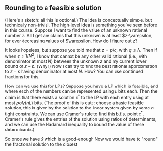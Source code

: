 
## Rounding to a feasible solution

(Here's a sketch: all this is optional.)  The idea is conceptually
simple, but technically non-trivial. The high-level idea is something
you've seen before in this course. Suppose I want to find the value of
an unknown rational number $z$. All I get are claims that this unknown
is at least $z-\varepsilon, for ever decreasing values of $\varepsilon.
How do I figure out $z$?

It looks hopeless, but suppose you told me that $z = p/q$, with $q \leq
N$. Then if when $\varepsilon \leq 1/N^2$, I know that cannot be any
other valid rational (i.e., with denominator at most $N$) between the
unknown $z$ and my current lower bound of $z - \varepsilon$. (Why?)  Now
I can try to find the best rational approximation to $z - \varepsilon$
having denominator at most $N$. How? You can use continued fractions for
this. 

How can we use this for LPs? Suppose you have a LP which is feasible,
and where each of the numbers can be represented using $L$ bits
each. Then the claim is that there exists a solution $x^*$ to the LP
with each entry using at most $poly(n L)$ bits. (The proof of this is
cute: choose a basic feasible solution, this is given by the solution to
the linear system given by some $n$ tight constraints.  We can use
Cramer's rule to find this b.f.s. point $x^*$. Cramer's rule gives the
entries of the solution using ratios of determinants, and we can use the
Hadamard inequality to bound the value of these determinants.)

So once we have $\hat{x}$ which is a good-enough
Now we would have to "round" the fractional solution to the closest 

